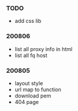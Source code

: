 ### TODO

* add css lib


### 200806

* list all proxy info in html
* list all fq host

### 200805

* layout style
* url map to function
* download pem
* 404 page